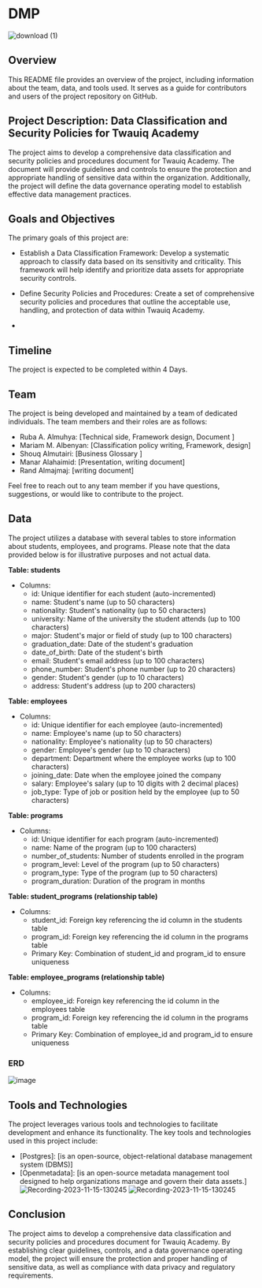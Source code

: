 # DMP
![download (1)](https://github.com/RubaALmohya/DMP/assets/87912604/5176e505-5d9e-4cfe-b000-c136ad7143ce)


## Overview

This README file provides an overview of the project, including information about the team, data, and tools used. It serves as a guide for contributors and users of the project repository on GitHub.

## Project Description: Data Classification and Security Policies for Twauiq Academy

The project aims to develop a comprehensive data classification and security policies and procedures document for Twauiq Academy. The document will provide guidelines and controls to ensure the protection and appropriate handling of sensitive data within the organization. Additionally, the project will define the data governance operating model to establish effective data management practices.

 ## Goals and Objectives
 The primary goals of this project are:
-	Establish a Data Classification Framework:
Develop a systematic approach to classify data based on its sensitivity and criticality. This framework will help identify and prioritize data assets for appropriate security controls.
-	Define Security Policies and Procedures:
Create a set of comprehensive security policies and procedures that outline the acceptable use, handling, and protection of data within Twauiq Academy.

-

## Timeline

The project is expected to be completed within 4 Days. 


## Team

The project is being developed and maintained by a team of dedicated individuals. The team members and their roles are as follows:

- Ruba A. Almuhya: [Technical side, Framework design, Document ]
- Mariam M. Albenyan: [Classification policy writing, Framework, design]
-  Shouq Almutairi: [Business Glossary ]
-  Manar Alahaimid: [Presentation, writing document]
-  Rand Almajmaj: [writing document]

Feel free to reach out to any team member if you have questions, suggestions, or would like to contribute to the project.

## Data

The project utilizes a database with several tables to store information about students, employees, and programs. Please note that the data provided below is for illustrative purposes and not actual data.

**Table: students**
- Columns:
  - id: Unique identifier for each student (auto-incremented)
  - name: Student's name (up to 50 characters)
  - nationality: Student's nationality (up to 50 characters)
  - university: Name of the university the student attends (up to 100 characters)
  - major: Student's major or field of study (up to 100 characters)
  - graduation_date: Date of the student's graduation
  - date_of_birth: Date of the student's birth
  - email: Student's email address (up to 100 characters)
  - phone_number: Student's phone number (up to 20 characters)
  - gender: Student's gender (up to 10 characters)
  - address: Student's address (up to 200 characters)

**Table: employees**
- Columns:
  - id: Unique identifier for each employee (auto-incremented)
  - name: Employee's name (up to 50 characters)
  - nationality: Employee's nationality (up to 50 characters)
  - gender: Employee's gender (up to 10 characters)
  - department: Department where the employee works (up to 100 characters)
  - joining_date: Date when the employee joined the company
  - salary: Employee's salary (up to 10 digits with 2 decimal places)
  - job_type: Type of job or position held by the employee (up to 50 characters)

**Table: programs**
- Columns:
  - id: Unique identifier for each program (auto-incremented)
  - name: Name of the program (up to 100 characters)
  - number_of_students: Number of students enrolled in the program
  - program_level: Level of the program (up to 50 characters)
  - program_type: Type of the program (up to 50 characters)
  - program_duration: Duration of the program in months

**Table: student_programs (relationship table)**
- Columns:
  - student_id: Foreign key referencing the id column in the students table
  - program_id: Foreign key referencing the id column in the programs table
  - Primary Key: Combination of student_id and program_id to ensure uniqueness

**Table: employee_programs (relationship table)**
- Columns:
  - employee_id: Foreign key referencing the id column in the employees table
  - program_id: Foreign key referencing the id column in the programs table
  - Primary Key: Combination of employee_id and program_id to ensure uniqueness
    
 ### ERD 
 ![image](https://github.com/RubaALmohya/DMP/assets/87912604/6c6f4b9e-a001-43f7-98b8-250b4d2c9c6b)


## Tools and Technologies

The project leverages various tools and technologies to facilitate development and enhance its functionality. The key tools and technologies used in this project include:

- [Postgres]: [is an open-source, object-relational database management system (DBMS)]
- [Openmetadata]: [is an open-source metadata management tool designed to help organizations manage and govern their data assets.]
  ![Recording-2023-11-15-130245](https://github.com/RubaALmohya/DMP/assets/87912604/36cb47d9-4a4c-4abd-b93b-93a856f59d90)
![Recording-2023-11-15-130245](https://github.com/RubaALmohya/DMP/assets/87912604/783d5bb7-48d0-4a6a-802d-2fd5b5525bda)

## Conclusion

The project aims to develop a comprehensive data classification and security policies and procedures document for Twauiq Academy. By establishing clear guidelines, controls, and a data governance operating model, the project will ensure the protection and proper handling of sensitive data, as well as compliance with data privacy and regulatory requirements.



